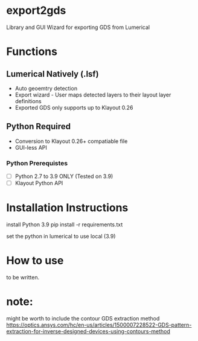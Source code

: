 # export2gds
Library and GUI Wizard for exporting GDS from Lumerical

# Functions
## Lumerical Natively (.lsf)
- Auto geoemtry detection
- Export wizard - User maps detected layers to their layout layer definitions
- Exported GDS only supports up to Klayout 0.26

## Python Required
- Conversion to Klayout 0.26+ compatiable file
- GUI-less API

### Python Prerequistes
- [ ] Python 2.7 to 3.9 ONLY (Tested on 3.9)
- [ ] Klayout Python API

# Installation Instructions
install Python 3.9
pip install -r requirements.txt

set the python in lumerical to use local (3.9)

# How to use
to be written.

# note:
might be worth to include the contour GDS extraction method
https://optics.ansys.com/hc/en-us/articles/1500007228522-GDS-pattern-extraction-for-inverse-designed-devices-using-contours-method